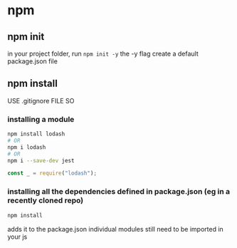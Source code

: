 # npm


## npm init
in your project folder, run `npm init -y`
the -y flag create a default package.json file



## npm install
USE .gitignore FILE SO

### installing a module
``` bash
npm install lodash
# OR
npm i lodash
# OR
npm i --save-dev jest
```

``` javascript
const _ = require("lodash");
```
### installing all the dependencies defined in package.json (eg in a recently cloned repo)
``` bash
npm install
```


adds it to the package.json
individual modules still need to be imported in your js